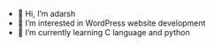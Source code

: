 - 👋 Hi, I’m adarsh
- 👀 I’m interested in WordPress website development
- 🌱 I’m currently learning C language and python

<!---
adarshkumar5512/adarshkumar5512 is a ✨ special ✨ repository because its `README.md` (this file) appears on your GitHub profile.
You can click the Preview link to take a look at your changes.
--->
